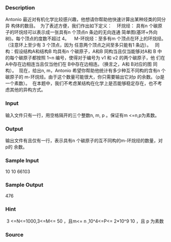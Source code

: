 
### Description
Antonio 最近对有机化学比较感兴趣，他想请你帮助他快速计算出某种烃类的同分异
构体的数目。 
为了表述方便，我们作出如下定义： 
  环烷烃： 具有n 个碳原子的环烷烃可以表示成一张具有n 个顶点n 条边的无向连通
简单图(基环+外向树)。每个顶点的度数不超过 4。 
  M-环烷烃：至多有m 个顶点在环上的环烷烃。（注意环上至少有 3 个顶点，因为
任意两个顶点之间至多只能有1 条边）。 
 同构：假设结构A和结构B 均具有n 个碳原子，A和B 同构当且仅当能够对A和
B 中的每个碳原子都按照 1~n 编号，使得对于编号为 v1 和 v2 的两个碳原子，他
们在 A中存在边相连当且仅当他们在 B中存在边相连。（换言之，A和 B对应的图
同构）。 
现在，给出n, m，Antonio 希望你帮助他统计有多少种互不同构的含有n 个碳原子的
m-环烷烃。由于这个数量可能很大，你只需要输出它对p 的余数。（p是一个素数）。 
在本题中，我们不考虑某结构在化学上是否能够稳定存在，也不考虑其他的异构方式。
### Input
输入文件只有一行，用空格隔开的三个整数n, m, p 。保证有m <=n,p为素数。
### Output
输出文件有且仅有一行，表示具有n 个碳原子的互不同构的m-环烷烃的数量，对 p的
余数。
### Sample Input
10 10 66103
### Sample Output
476

### Hint
 3 <=N<=1000,3<=M<= 50 ，且m<= n ,10^4<=P<= 2*10^9 10 ，且 p 为素数 
### Source
